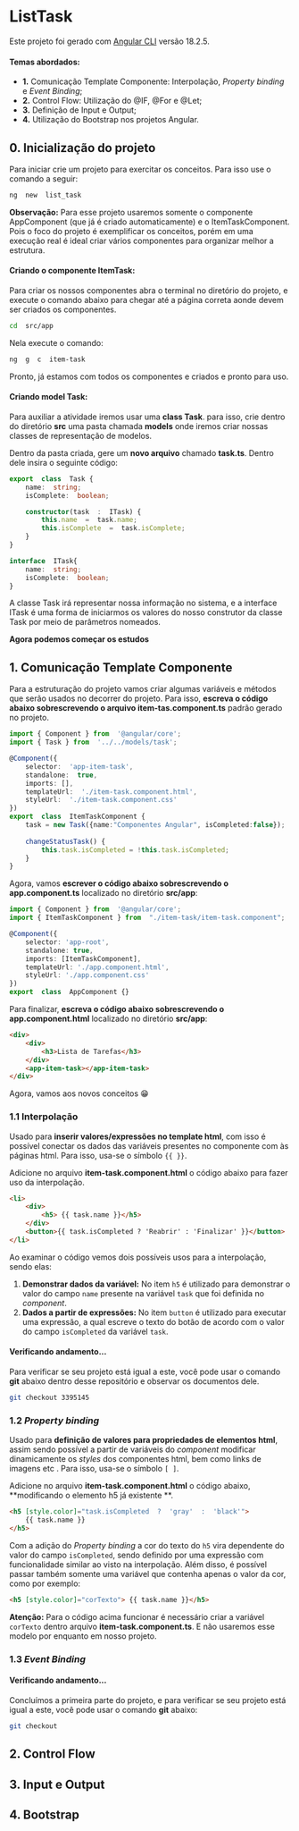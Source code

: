 # ListTask
Este projeto foi gerado com [Angular CLI](https://github.com/angular/angular-cli) versão 18.2.5.

#### Temas abordados:
+  **1.** Comunicação Template Componente: Interpolação, *Property binding* e *Event Binding*;
+  **2.** Control Flow: Utilização do @IF, @For e @Let;
+  **3.** Definição de Input e Output;
+  **4.** Utilização do Bootstrap nos projetos Angular.


## 0. Inicialização do projeto

Para iniciar crie um projeto para exercitar os conceitos. Para isso use o comando a seguir:

```bash
ng  new  list_task
```

**Observação:** Para esse projeto usaremos somente o componente AppComponent (que já é criado automaticamente) e o ItemTaskComponent. Pois o foco do projeto é exemplificar os conceitos, porém em uma execução real é ideal criar vários componentes para organizar melhor a estrutura.

#### Criando o componente ItemTask:

Para criar os nossos componentes abra o terminal no diretório do projeto, e execute o comando abaixo para chegar até a página correta aonde devem ser criados os componentes.

```bash
cd  src/app
```

Nela execute o comando:

```bash
ng  g  c  item-task
```

Pronto, já estamos com todos os componentes e criados e pronto para uso.


  #### Criando model Task:
  Para auxiliar a atividade iremos usar uma **class Task**. para isso, crie dentro do diretório **src** uma pasta chamada **models** onde iremos criar nossas classes de representação de modelos.

Dentro da pasta criada, gere um **novo arquivo** chamado **task.ts**. Dentro dele insira o seguinte código:
```typescript
export  class  Task {
	name:  string;
	isComplete:  boolean;

	constructor(task  :  ITask) {
		this.name  =  task.name;
		this.isComplete  =  task.isComplete;
	}
}

interface  ITask{
	name:  string;
	isComplete:  boolean;
}
```

A classe Task irá representar nossa informação no sistema, e a interface ITask é uma forma de iniciarmos os valores do nosso construtor da classe Task por meio de parâmetros nomeados.

**Agora podemos começar os estudos**

## 1. Comunicação Template Componente

Para a estruturação do projeto vamos criar algumas variáveis e métodos que serão usados no decorrer do projeto. Para isso, **escreva o código abaixo sobrescrevendo o arquivo item-tas.component.ts** padrão gerado no projeto.

```typescript
import { Component } from  '@angular/core';
import { Task } from  '../../models/task';

@Component({
	selector:  'app-item-task',
	standalone:  true,
	imports: [],
	templateUrl:  './item-task.component.html',
	styleUrl:  './item-task.component.css'
})
export  class  ItemTaskComponent {
	task = new Task({name:"Componentes Angular", isCompleted:false});
	
	changeStatusTask() {
		this.task.isCompleted = !this.task.isCompleted;
	}
}
```

Agora, vamos  **escrever o código abaixo sobrescrevendo o app.component.ts** localizado no diretório **src/app**:
```typescript
import { Component } from  '@angular/core';
import { ItemTaskComponent } from  "./item-task/item-task.component";

@Component({
	selector: 'app-root',
	standalone: true,
	imports: [ItemTaskComponent],
	templateUrl: './app.component.html',
	styleUrl: './app.component.css'
})
export  class  AppComponent {}
```

Para finalizar,  **escreva o código abaixo sobrescrevendo o app.component.html** localizado no diretório **src/app**:
```html
<div>
	<div>
		<h3>Lista de Tarefas</h3>
	</div>
	<app-item-task></app-item-task>
</div>
```
Agora, vamos aos novos conceitos 😁

### 1.1 Interpolação

Usado para **inserir valores/expressões no template html**, com isso é possível conectar os dados das variáveis presentes no componente com às páginas html. Para isso, usa-se o símbolo `{{ }}`.

Adicione no arquivo **item-task.component.html** o código abaixo para fazer uso da interpolação.
```html
<li>
	<div>
		<h5> {{ task.name }}</h5>
	</div>
	<button>{{ task.isCompleted ? 'Reabrir' : 'Finalizar' }}</button>
</li>
```

Ao examinar o código vemos dois possíveis usos para a interpolação, sendo elas:
 1. **Demonstrar dados da variável:** No item `h5` é utilizado para demonstrar o valor do campo `name` presente na variável `task` que foi definida no *component*.
 2. **Dados a partir de expressões:**  No item `button` é utilizado para executar uma expressão, a qual escreve o texto do botão de acordo com o valor do campo `isCompleted` da variável `task`.


#### Verificando andamento...
Para verificar se seu projeto está igual a este, você pode usar o comando **git** abaixo dentro desse repositório e observar os documentos dele.
```bash
git checkout 3395145
```

### 1.2 *Property binding*

Usado para **definição de valores para propriedades de elementos html**, assim sendo possível a partir de variáveis do *component* modificar dinamicamente os *styles* dos componentes html, bem como links de imagens etc . Para isso, usa-se o símbolo `[ ]`.

Adicione no arquivo **item-task.component.html** o código abaixo, **modificando o elemento h5 já existente **.
```html
<h5 [style.color]="task.isCompleted  ?  'gray'  :  'black'"> 
	{{ task.name }}
</h5>
```

Com a adição do *Property binding* a cor do texto do `h5` vira dependente do valor do campo `isCompleted`, sendo definido por uma expressão com funcionalidade similar ao visto na interpolação. 
Além disso, é possível passar  também somente uma variável que contenha apenas o valor da cor, como por exemplo:
```html
<h5 [style.color]="corTexto"> {{ task.name }}</h5>
```
**Atenção:** Para o código acima funcionar é necessário criar a variável `corTexto` dentro arquivo **item-task.component.ts**. E não usaremos esse modelo por enquanto em nosso projeto.

### 1.3 *Event Binding*
  

#### Verificando andamento...
Concluímos a primeira parte do projeto, e para verificar se seu projeto está igual a este, você pode usar o comando **git** abaixo:
```bash
git checkout 
```

## 2. Control Flow

 
## 3. Input e Output
  

## 4. Bootstrap